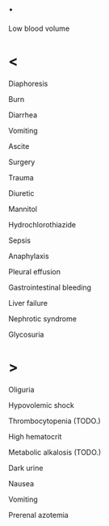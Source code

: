 # .

Low blood volume

# <

Diaphoresis

Burn

Diarrhea

Vomiting

Ascite

Surgery

Trauma

Diuretic

Mannitol

Hydrochlorothiazide

Sepsis

Anaphylaxis

Pleural effusion

Gastrointestinal bleeding

Liver failure

Nephrotic syndrome

Glycosuria

# >

Oliguria

Hypovolemic shock

Thrombocytopenia (TODO.)

High hematocrit

Metabolic alkalosis (TODO.)

Dark urine

Nausea

Vomiting

Prerenal azotemia
